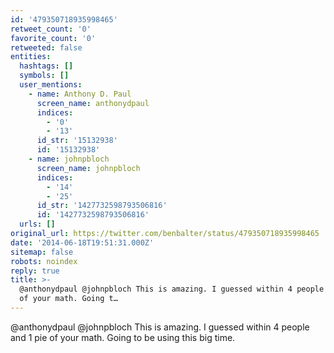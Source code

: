 ```yaml
---
id: '479350718935998465'
retweet_count: '0'
favorite_count: '0'
retweeted: false
entities:
  hashtags: []
  symbols: []
  user_mentions:
    - name: Anthony D. Paul
      screen_name: anthonydpaul
      indices:
        - '0'
        - '13'
      id_str: '15132938'
      id: '15132938'
    - name: johnpbloch
      screen_name: johnpbloch
      indices:
        - '14'
        - '25'
      id_str: '1427732598793506816'
      id: '1427732598793506816'
  urls: []
original_url: https://twitter.com/benbalter/status/479350718935998465
date: '2014-06-18T19:51:31.000Z'
sitemap: false
robots: noindex
reply: true
title: >-
  @anthonydpaul @johnpbloch This is amazing. I guessed within 4 people and 1 pie
  of your math. Going t…
---
```


@anthonydpaul @johnpbloch This is amazing. I guessed within 4 people and 1 pie of your math. Going to be using this big time.